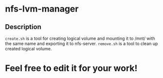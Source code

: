 # nfs-lvm-manager
## Description
`create.sh`  is a tool for creating logical volume and mounting it to /mnt/ with the same name and exporting it to nfs-server.
`remove.sh`  is a tool to clean up created logical volume.

# Feel free to edit it for your work!
